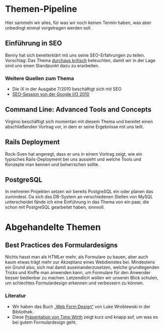 Themen-Pipeline
===============

Hier sammeln wir alles, für was wir noch keinen Termin haben, was aber unbedingt einmal vorgetragen
werden soll.

Einführung in SEO
-----------------

Benny hat sich bereiterklärt mit uns seine SEO-Erfahrungen zu teilen. Vorschlag: Das Thema
[durchaus kritisch][seo-is-mostly-quack-science] beleuchten, damit wir in der Lage sind uns
einen Standpunkt dazu zu erarbeiten.

### Weitere Quellen zum Thema

* Die iX in der Ausgabe 7/2010 beschäftigt sich mit SEO
* [SEO-Session von der Google I/O 2010][seo-google-io]

Command Line: Advanced Tools and Concepts
-----------------------------------------

Virginio beschäftigt sich momentan mit diesem Thema und bereitet einen abschließenden Vortrag vor, in dem
er seine Ergebnisse mit uns teilt.

Rails Deployment
----------------

Rock-Sven hat angeregt, dass er uns in einem Vortrag zeigt, wie ein typisches Rails-Deployment bei uns
aussieht und welche Tools und Konzepte man kennen und beherrschen sollte.

PostgreSQL
----------

In mehreren Projekten setzen wir bereits PostgreSQL ein oder planen das zumindest. Da sich das DB-System
an verschiedenen Stellen von MySQL unterscheidet fände ich eine Einführung in das Thema von ein paar,
die schon mit PostgreSQL gearbeitet haben, sinnvoll.

Abgehandelte Themen
===================

Best Practices des Formulardesigns
----------------------------------

Nichts hasst man als HTMLer mehr, als Formulare zu bauen, aber auch kaum etwas trägt mehr zur Akzeptanz
eines Webdienstes bei. Mindestens ein Grund also, sich mal damit auseinanderzusetzen, welche
grundlegenden Tricks und Kniffe man anwenden kann, um Formulare für den Anwender besser bedienbar zu machen.
Letzendlich wollen wir unseren Blick schulen, um schlechtes Formulardesign erkennen und verbessern
zu können.

### Literatur

* Wir haben das Buch [„Web Form Design“][Web-Form-Design] von Luke Wroblewski in der Bibliothek.
* Diese [Präsentation von Timo Wirth][Mitmachbarrieren] zeigt kurz und knapp auf, um was es bei gutem Formulardesign geht.

[Web-Form-Design]: http://www.lukew.com/resources/web_form_design.asp
[Mitmachbarrieren]: http://www.slideshare.net/aperto/mitmachbarrieren-im-web-20
[seo-is-mostly-quack-science]: http://news.ycombinator.com/item?id=1426569
[seo-google-io]: http://news.ycombinator.com/item?id=1428059
